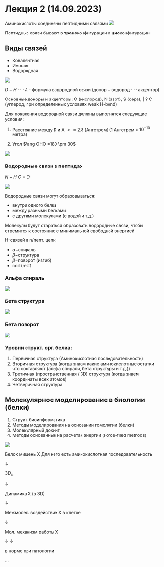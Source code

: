 # Лекция 2 (14.09.2023)

Аминокислоты соединены пептидными связями
![](20230914_182041.jpeg)

Пептидные связи бывают в **транс**конфигурации и **цис**конфигурации

## Виды связей

* Ковалентная
* Ионная
* Водородная

![](20230914_183508.jpeg)

$D-H \cdot \cdot \cdot A$ - формула водородной связи (донор $-$ водород $\cdot \cdot \cdot$ акцептор)

Основные доноры и акцепторы: O (кислород), N (азот), S (сера), | ? C (углерод, при определенных условиях weak H-bond)

Для появления водородной связи должны выполнятся следующие условия:

1) Расстояние между D и A $<\approx2.8$ [Ангстрем] (1 Ангстрем = $10^{-10}$ метра)

2) Угол $\ang OHO =180 \pm 30$

![](20230914_184105.jpeg)

### Водородные связи в пептидах

$N-H$
$C=O$

![](20230914_190029.jpeg)

Водородные связи могут образовываться:

* внутри одного белка
* между разными белками
* с другими молекулами (с водой и т.д.)

Молекулы будут стараться образовать водородные связи, чтобы стремится к состоянию с минимальной свободной энергией



H-связей в n/пепт. цепи:

- $\alpha-$спираль
- $\beta-$структура
- $\beta-$поворот (изгиб)
- coil (rest)

### Альфа спираль

![](20230914_191457.jpeg)

### Бета структура

![](20230914_191918.jpeg)

### Бета поворот

![](20230914_192634.jpeg)

### Уровни структ. орг. белка:

1. Первичная структура (Аминокислотная последовательность)
2. Вторичная структура (когда знаем какие аминокислотные остатки что составляют (альфа спирали, бета структуры и т.д.))
3. Третичная (пространственная / 3D) структура (когда знаем координаты всех атомов)
4. Четверичная структура

## Молекулярное моделирование в биологии (белки)

1. Структ. биоинформатика
2. Методы моделирования на основании гомологии (белки)
3. Молекулярный докинг
4. Методы основанные на расчетах энергии  (Force-filed methods)

![](20230914_205826.jpeg)

Белок мишень X
Для него есть аминокислотная последовательность

$\downarrow$

$3D_x$

$\downarrow$

Динамика X (в 3D)

$\downarrow$

Межмолек. воздействие X в клетке

$\downarrow$

Мол. механизм работы X

$\downarrow$					$\downarrow$

в норме			при патологии

...
